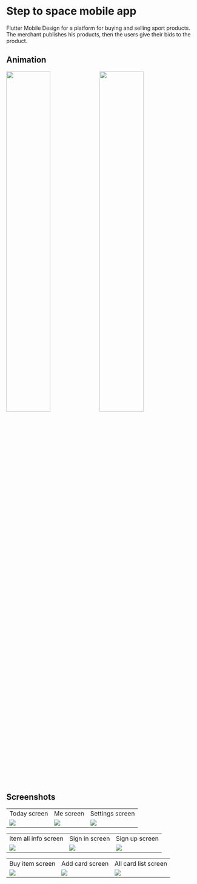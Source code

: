 # Step to space mobile app

Flutter Mobile Design for a platform for buying and selling sport products. The merchant publishes his products, then the users give their bids to the product.

## Animation

<img src="https://github.com/KOSSHOH/shopping_figma_one/blob/master/screenshots/anim/home.gif" width="48%"> <img src="https://github.com/KOSSHOH/shopping_figma_one/blob/master/screenshots/anim/search.gif" width="48%">

## Screenshots

<table>
  <tr>
    <td>Today screen</td>
     <td>Me screen</td>
     <td>Settings screen</td>
  </tr>
  <tr>
    <td><img src="https://github.com/KOSSHOH/shopping_figma_one/blob/master/screenshots/home.jpg"></td>
    <td><img src="https://github.com/KOSSHOH/shopping_figma_one/blob/master/screenshots/me.jpg"></td>
    <td><img src="https://github.com/KOSSHOH/shopping_figma_one/blob/master/screenshots/settings.jpg"></td>
  </tr>
</table>

<table>
  <tr>
    <td>Item all info screen</td>
     <td>Sign in screen</td>
     <td>Sign up screen</td>
  </tr>
  <tr>
    <td><img src="https://github.com/KOSSHOH/shopping_figma_one/blob/master/screenshots/item.jpg"></td>
    <td><img src="https://github.com/KOSSHOH/shopping_figma_one/blob/master/screenshots/sign_in.jpg"></td>
    <td><img src="https://github.com/KOSSHOH/shopping_figma_one/blob/master/screenshots/sign_up.jpg"></td>
  </tr>
</table>

<table>
  <tr>
    <td>Buy item screen</td>
     <td>Add card screen</td>
     <td>All card list screen</td>
  </tr>
  <tr>
    <td><img src="https://github.com/KOSSHOH/shopping_figma_one/blob/master/screenshots/buy.jpg"></td>
    <td><img src="https://github.com/KOSSHOH/shopping_figma_one/blob/master/screenshots/add_card.jpg"></td>
    <td><img src="https://github.com/KOSSHOH/shopping_figma_one/blob/master/screenshots/card_list.jpg"></td>
  </tr>
</table>